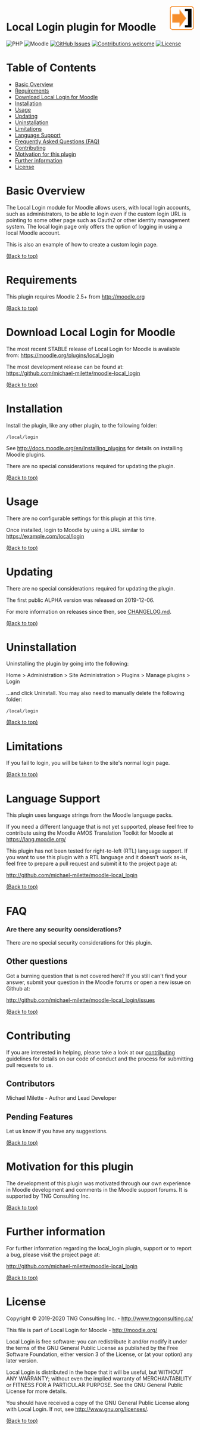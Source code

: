 <img src="pix/logo.png" align="right" />

Local Login plugin for Moodle
=================================
![PHP](https://img.shields.io/badge/PHP-v5.6%20%2F%20v7.0%20%2F%20v7.1%20%2F%20v7.2%20-blue.svg)
![Moodle](https://img.shields.io/badge/Moodle-v2.5%20to%20v3.8.x-orange.svg)
[![GitHub Issues](https://img.shields.io/github/issues/michael-milette/moodle-local_login.svg)](https://github.com/michael-milette/moodle-local_localissues)
[![Contributions welcome](https://img.shields.io/badge/contributions-welcome-green.svg)](#contributing)
[![License](https://img.shields.io/badge/License-GPL%20v3-blue.svg)](#license)

# Table of Contents

- [Basic Overview](#basic-overview)
- [Requirements](#requirements)
- [Download Local Login for Moodle](#download-local-login-for-moodle)
- [Installation](#installation)
- [Usage](#usage)
- [Updating](#updating)
- [Uninstallation](#uninstallation)
- [Limitations](#limitations)
- [Language Support](#language-support)
- [Frequently Asked Questions (FAQ)](#faq)
- [Contributing](#contributing)
- [Motivation for this plugin](#motivation-for-this-plugin)
- [Further information](#further-information)
- [License](#license)

# Basic Overview
The Local Login module for Moodle allows users, with local login accounts, such as administrators, to be able to login even if the custom login URL is pointing to some other page such as Oauth2 or other identity management system. The local login page only offers the option of logging in using a local Moodle account.

This is also an example of how to create a custom login page.

[(Back to top)](#table-of-contents)

# Requirements

This plugin requires Moodle 2.5+ from http://moodle.org

[(Back to top)](#table-of-contents)

# Download Local Login for Moodle

The most recent STABLE release of Local Login for Moodle is available from:
https://moodle.org/plugins/local_login

The most development release can be found at:
https://github.com/michael-milette/moodle-local_login

[(Back to top)](#table-of-contents)

# Installation

Install the plugin, like any other plugin, to the following folder:

    /local/login

See http://docs.moodle.org/en/Installing_plugins for details on installing Moodle plugins.

There are no special considerations required for updating the plugin.

[(Back to top)](#table-of-contents)

# Usage

There are no configurable settings for this plugin at this time.

Once installed, login to Moodle by using a URL similar to https://example.com/local/login

[(Back to top)](#table-of-contents)

# Updating

There are no special considerations required for updating the plugin.

The first public ALPHA version was released on 2019-12-06.

For more information on releases since then, see [CHANGELOG.md](https://github.com/michael-milette/moodle-local_login/blob/master/CHANGELOG.md).

[(Back to top)](#table-of-contents)

# Uninstallation

Uninstalling the plugin by going into the following:

Home > Administration > Site Administration > Plugins > Manage plugins > Login

...and click Uninstall. You may also need to manually delete the following folder:

    /local/login

[(Back to top)](#table-of-contents)

# Limitations

If you fail to login, you will be taken to the site's normal login page.

[(Back to top)](#table-of-contents)

# Language Support

This plugin uses language strings from the Moodle language packs.

If you need a different language that is not yet supported, please feel free
to contribute using the Moodle AMOS Translation Toolkit for Moodle at
https://lang.moodle.org/

This plugin has not been tested for right-to-left (RTL) language support.
If you want to use this plugin with a RTL language and it doesn't work as-is,
feel free to prepare a pull request and submit it to the project page at:

http://github.com/michael-milette/moodle-local_login

[(Back to top)](#table-of-contents)

# FAQ

### Are there any security considerations?

There are no special security considerations for this plugin.

## Other questions

Got a burning question that is not covered here? If you still can't find your answer, submit your question in the Moodle forums or open a new issue on Github at:

http://github.com/michael-milette/moodle-local_login/issues

[(Back to top)](#table-of-contents)

# Contributing

If you are interested in helping, please take a look at our [contributing](https://github.com/michael-milette/moodle-local_login/blob/master/CONTRIBUTING.md) guidelines for details on our code of conduct and the process for submitting pull requests to us.

## Contributors

Michael Milette - Author and Lead Developer

## Pending Features

Let us know if you have any suggestions.

[(Back to top)](#table-of-contents)

# Motivation for this plugin

The development of this plugin was motivated through our own experience in Moodle development and comments in the Moodle support forums. It is supported by TNG Consulting Inc.

[(Back to top)](#table-of-contents)

# Further information

For further information regarding the local_login plugin, support or to
report a bug, please visit the project page at:

http://github.com/michael-milette/moodle-local_login

[(Back to top)](#table-of-contents)

# License

Copyright © 2019-2020 TNG Consulting Inc. - http://www.tngconsulting.ca/

This file is part of Local Login for Moodle - http://moodle.org/

Local Login is free software: you can redistribute it and/or modify
it under the terms of the GNU General Public License as published by
the Free Software Foundation, either version 3 of the License, or
(at your option) any later version.

Local Login is distributed in the hope that it will be useful,
but WITHOUT ANY WARRANTY; without even the implied warranty of
MERCHANTABILITY or FITNESS FOR A PARTICULAR PURPOSE.  See the
GNU General Public License for more details.

You should have received a copy of the GNU General Public License
along with Local Login.  If not, see <http://www.gnu.org/licenses/>.

[(Back to top)](#table-of-contents)